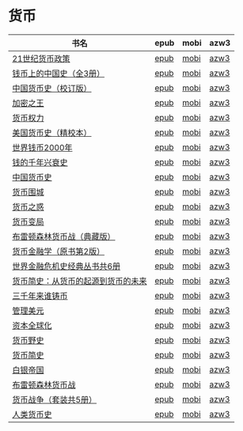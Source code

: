 # 货币

| 书名 | epub | mobi | azw3 |
| --- | --- | --- | --- |
| [21世纪货币政策](http://ct.dalanmei.com/f/31084289-771246363-bf5d6b) | [epub](http://ct.dalanmei.com/f/31084289-771246363-bf5d6b) | [mobi](http://ct.dalanmei.com/f/31084289-771230872-f2b6e3) | [azw3](http://ct.dalanmei.com/f/31084289-771236118-f0c65f) |
| [钱币上的中国史（全3册）](http://ct.dalanmei.com/f/31084289-771240893-0be254) | [epub](http://ct.dalanmei.com/f/31084289-771240893-0be254) | [mobi](http://ct.dalanmei.com/f/31084289-771229242-81c377) | [azw3](http://ct.dalanmei.com/f/31084289-771232912-05fc61) |
| [中国货币史（校订版）](http://ct.dalanmei.com/f/31084289-771241021-801c1f) | [epub](http://ct.dalanmei.com/f/31084289-771241021-801c1f) | [mobi](http://ct.dalanmei.com/f/31084289-771229447-cb539e) | [azw3](http://ct.dalanmei.com/f/31084289-771233146-dddbd4) |
| [加密之王](http://ct.dalanmei.com/f/31084289-771241202-38bdab) | [epub](http://ct.dalanmei.com/f/31084289-771241202-38bdab) | [mobi](http://ct.dalanmei.com/f/31084289-771229638-a09597) | [azw3](http://ct.dalanmei.com/f/31084289-771233305-e0afe3) |
| [货币权力](http://ct.dalanmei.com/f/31084289-589494397-8d8b9a) | [epub](http://ct.dalanmei.com/f/31084289-589494397-8d8b9a) | [mobi](http://ct.dalanmei.com/f/31084289-589444846-f7b712) | [azw3](http://ct.dalanmei.com/f/31084289-589489067-5c0e85) |
| [美国货币史（精校本）](http://ct.dalanmei.com/f/31084289-570305553-fd41a9) | [epub](http://ct.dalanmei.com/f/31084289-570305553-fd41a9) | [mobi](http://ct.dalanmei.com/f/31084289-570169657-ee32dc) | [azw3](http://ct.dalanmei.com/f/31084289-570377384-aafd6f) |
| [世界钱币2000年](http://ct.dalanmei.com/f/31084289-570324098-a74fa2) | [epub](http://ct.dalanmei.com/f/31084289-570324098-a74fa2) | [mobi](http://ct.dalanmei.com/f/31084289-570153937-ab89eb) | [azw3](http://ct.dalanmei.com/f/31084289-571392581-1fb1fd) |
| [钱的千年兴衰史](http://ct.dalanmei.com/f/31084289-570252342-33119a) | [epub](http://ct.dalanmei.com/f/31084289-570252342-33119a) | [mobi](http://ct.dalanmei.com/f/31084289-569464673-c7d0cd) | [azw3](http://ct.dalanmei.com/f/31084289-571411453-b8e5e2) |
| [中国货币史](http://ct.dalanmei.com/f/31084289-572114255-21bee8) | [epub](http://ct.dalanmei.com/f/31084289-572114255-21bee8) | [mobi](http://ct.dalanmei.com/f/31084289-571713661-97f47e) | [azw3](http://ct.dalanmei.com/f/31084289-572128391-752f54) |
| [货币围城](http://ct.dalanmei.com/f/31084289-572120893-41bbbe) | [epub](http://ct.dalanmei.com/f/31084289-572120893-41bbbe) | [mobi](http://ct.dalanmei.com/f/31084289-571638686-ab7d6d) | [azw3](http://ct.dalanmei.com/f/31084289-572182178-381120) |
| [货币之惑](http://ct.dalanmei.com/f/31084289-572120949-04c471) | [epub](http://ct.dalanmei.com/f/31084289-572120949-04c471) | [mobi](http://ct.dalanmei.com/f/31084289-571638540-ca2c4e) | [azw3](http://ct.dalanmei.com/f/31084289-572182415-59fb71) |
| [货币变局](http://ct.dalanmei.com/f/31084289-572122007-908355) | [epub](http://ct.dalanmei.com/f/31084289-572122007-908355) | [mobi](http://ct.dalanmei.com/f/31084289-571637941-36a540) | [azw3](http://ct.dalanmei.com/f/31084289-572183210-7079cc) |
| [布雷顿森林货币战（典藏版）](http://ct.dalanmei.com/f/31084289-572124633-d89d3d) | [epub](http://ct.dalanmei.com/f/31084289-572124633-d89d3d) | [mobi](http://ct.dalanmei.com/f/31084289-571635365-e31530) | [azw3](http://ct.dalanmei.com/f/31084289-572185079-dfcfe4) |
| [货币金融学（原书第2版）](http://ct.dalanmei.com/f/31084289-572131462-e7529c) | [epub](http://ct.dalanmei.com/f/31084289-572131462-e7529c) | [mobi](http://ct.dalanmei.com/f/31084289-571622666-12a699) | [azw3](http://ct.dalanmei.com/f/31084289-572191746-dc5b0f) |
| [世界金融危机史经典丛书共6册](http://ct.dalanmei.com/f/31084289-571910811-1c8bca) | [epub](http://ct.dalanmei.com/f/31084289-571910811-1c8bca) | [mobi](http://ct.dalanmei.com/f/31084289-571555934-984c3f) | [azw3](http://ct.dalanmei.com/f/31084289-572203275-5757ae) |
| [货币简史：从货币的起源到货币的未来](http://ct.dalanmei.com/f/31084289-571778175-fcf7b4) | [epub](http://ct.dalanmei.com/f/31084289-571778175-fcf7b4) | [mobi](http://ct.dalanmei.com/f/31084289-571517495-9810ca) | [azw3](http://ct.dalanmei.com/f/31084289-571923376-7a8497) |
| [三千年来谁铸币](http://ct.dalanmei.com/f/31084289-571778483-087bb9) | [epub](http://ct.dalanmei.com/f/31084289-571778483-087bb9) | [mobi](http://ct.dalanmei.com/f/31084289-571517810-966ae0) | [azw3](http://ct.dalanmei.com/f/31084289-571923626-6447a3) |
| [管理美元](http://ct.dalanmei.com/f/31084289-571848732-6719bd) | [epub](http://ct.dalanmei.com/f/31084289-571848732-6719bd) | [mobi](http://ct.dalanmei.com/f/31084289-571550497-0932f4) | [azw3](http://ct.dalanmei.com/f/31084289-572066786-60528d) |
| [资本全球化](http://ct.dalanmei.com/f/31084289-571880719-04b0fd) | [epub](http://ct.dalanmei.com/f/31084289-571880719-04b0fd) | [mobi](http://ct.dalanmei.com/f/31084289-571552245-fbb219) | [azw3](http://ct.dalanmei.com/f/31084289-572069353-6708ef) |
| [货币野史](http://ct.dalanmei.com/f/31084289-571774971-8ea532) | [epub](http://ct.dalanmei.com/f/31084289-571774971-8ea532) | [mobi](http://ct.dalanmei.com/f/31084289-571498828-440c5a) | [azw3](http://ct.dalanmei.com/f/31084289-571873333-349aa3) |
| [货币简史](http://ct.dalanmei.com/f/31084289-571775264-e22131) | [epub](http://ct.dalanmei.com/f/31084289-571775264-e22131) | [mobi](http://ct.dalanmei.com/f/31084289-571500937-525bbd) | [azw3](http://ct.dalanmei.com/f/31084289-571875218-8349ec) |
| [白银帝国](http://ct.dalanmei.com/f/31084289-571780512-54ee6b) | [epub](http://ct.dalanmei.com/f/31084289-571780512-54ee6b) | [mobi](http://ct.dalanmei.com/f/31084289-571525630-a7e62a) | [azw3](http://ct.dalanmei.com/f/31084289-571880339-d1464a) |
| [布雷顿森林货币战](http://ct.dalanmei.com/f/31084289-571781019-fdd87c) | [epub](http://ct.dalanmei.com/f/31084289-571781019-fdd87c) | [mobi](http://ct.dalanmei.com/f/31084289-571526146-202c51) | [azw3](http://ct.dalanmei.com/f/31084289-571880826-635e93) |
| [货币战争（套装共5册）](http://ct.dalanmei.com/f/31084289-571782808-17bc1e) | [epub](http://ct.dalanmei.com/f/31084289-571782808-17bc1e) | [mobi](http://ct.dalanmei.com/f/31084289-571424313-49deac) | [azw3](http://ct.dalanmei.com/f/31084289-571883884-75f9e8) |
| [人类货币史](http://ct.dalanmei.com/f/31084289-571784922-1e7a98) | [epub](http://ct.dalanmei.com/f/31084289-571784922-1e7a98) | [mobi](http://ct.dalanmei.com/f/31084289-571451321-0efacd) | [azw3](http://ct.dalanmei.com/f/31084289-571885264-b08434) |
